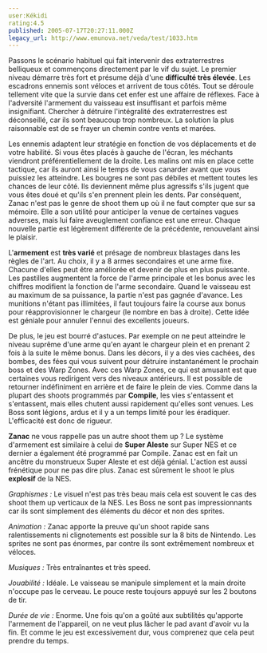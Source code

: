 ```yaml
---
user:Kékidi
rating:4.5
published: 2005-07-17T20:27:11.000Z
legacy_url: http://www.emunova.net/veda/test/1033.htm
---
```

Passons le scénario habituel qui fait intervenir des extraterrestres belliqueux et commençons directement par le vif du sujet. Le premier niveau démarre très fort et présume déjà d'une **difficulté très élevée**. Les escadrons ennemis sont véloces et arrivent de tous côtés. Tout se déroule tellement vite que la survie dans cet enfer est une affaire de réflexes. Face à l'adversité l'armement du vaisseau est insuffisant et parfois même insignifiant. Chercher à détruire l'intégralité des extraterrestres est déconseillé, car ils sont beaucoup trop nombreux. La solution la plus raisonnable est de se frayer un chemin contre vents et marées.  

  

Les ennemis adaptent leur stratégie en fonction de vos déplacements et de votre habilité. Si vous êtes placés à gauche de l'écran, les méchants viendront préférentiellement de la droite. Les malins ont mis en place cette tactique, car ils auront ainsi le temps de vous canarder avant que vous puissiez les atteindre. Les bougres ne sont pas débiles et mettent toutes les chances de leur côté. Ils deviennent même plus agressifs s'ils jugent que vous êtes doué et qu'ils s'en prennent plein les dents. Par conséquent, Zanac n'est pas le genre de shoot them up où il ne faut compter que sur sa mémoire. Elle a son utilité pour anticiper la venue de certaines vagues adverses, mais lui faire aveuglement confiance est une erreur. Chaque nouvelle partie est légèrement différente de la précédente, renouvelant ainsi le plaisir.  

  

L'**armement** est **très varié** et présage de nombreux blastages dans les règles de l'art. Au choix, il y a 8 armes secondaires et une arme fixe. Chacune d'elles peut être améliorée et devenir de plus en plus puissante. Les pastilles augmentent la force de l'arme principale et les bonus avec les chiffres modifient la fonction de l'arme secondaire. Quand le vaisseau est au maximum de sa puissance, la partie n'est pas gagnée d'avance. Les munitions n'étant pas illimitées, il faut toujours faire la course aux bonus pour réapprovisionner le chargeur (le nombre en bas à droite). Cette idée est géniale pour annuler l'ennui des excellents joueurs.  

  

De plus, le jeu est bourré d'astuces. Par exemple on ne peut atteindre le niveau suprême d'une arme qu'en ayant le chargeur plein et en prenant 2 fois à la suite le même bonus. Dans les décors, il y a des vies cachées, des bombes, des fées qui vous suivent pour détruire instantanément le prochain boss et des Warp Zones. Avec ces Warp Zones, ce qui est amusant est que certaines vous redirigent vers des niveaux antérieurs. Il est possible de retourner indéfiniment en arrière et de faire le plein de vies. Comme dans la plupart des shoots programmés par **Compile**, les vies s'entassent et s'entassent, mais elles chutent aussi rapidement qu'elles sont venues. Les Boss sont légions, ardus et il y a un temps limité pour les éradiquer. L'efficacité est donc de rigueur.  

  

**Zanac** ne vous rappelle pas un autre shoot them up ? Le système d'armement est similaire à celui de **Super Aleste** sur Super NES et ce dernier a également été programmé par Compile. Zanac est en fait un ancêtre du monstrueux Super Aleste et est déjà génial. L'action est aussi frénétique pour ne pas dire plus. Zanac est sûrement le shoot le plus **explosif** de la NES.  

  

_Graphismes :_ Le visuel n'est pas très beau mais cela est souvent le cas des shoot them up verticaux de la NES. Les Boss ne sont pas impressionnants car ils sont simplement des éléments du décor et non des sprites.  

  

_Animation :_ Zanac apporte la preuve qu'un shoot rapide sans ralentissements ni clignotements est possible sur la 8 bits de Nintendo. Les sprites ne sont pas énormes, par contre ils sont extrêmement nombreux et véloces.  

  

_Musiques :_ Très entraînantes et très speed.  

  

_Jouabilité :_ Idéale. Le vaisseau se manipule simplement et la main droite n'occupe pas le cerveau. Le pouce reste toujours appuyé sur les 2 boutons de tir.  

  

_Durée de vie :_ Enorme. Une fois qu'on a goûté aux subtilités qu'apporte l'armement de l'appareil, on ne veut plus lâcher le pad avant d'avoir vu la fin. Et comme le jeu est excessivement dur, vous comprenez que cela peut prendre du temps.